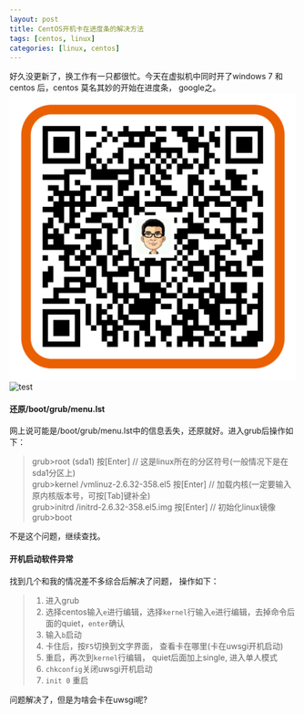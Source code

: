 ```yaml
---
layout: post
title: CentOS开机卡在进度条的解决方法
tags: [centos, linux]
categories: [linux, centos]
---
```


好久没更新了，换工作有一只都很忙。今天在虚拟机中同时开了windows 7 和 centos 后，centos 莫名其妙的开始在进度条， google之。
<img src="media/img/alipay_qr.png" />
![test](/jekyllblog/media/img/alipay_qr.png)

#### 还原/boot/grub/menu.lst

网上说可能是/boot/grub/menu.lst中的信息丢失，还原就好。进入grub后操作如下：

<!--more-->

> grub>root (sda1)  按[Enter]    // 这是linux所在的分区符号(一般情况下是在sda1分区上)  
> grub>kernel /vmlinuz-2.6.32-358.el5  按[Enter]    // 加载内核(一定要输入原内核版本号，可按[Tab]键补全)  
> grub>initrd /initrd-2.6.32-358.el5.img  按[Enter]    // 初始化linux镜像  
> grub>boot

不是这个问题，继续查找。

#### 开机启动软件异常

找到几个和我的情况差不多综合后解决了问题， 操作如下：

> 1. 进入grub
> 2. 选择centos输入`e`进行编辑，选择`kernel`行输入`e`进行编辑，去掉命令后面的quiet，`enter`确认
> 3. 输入`b`启动
> 4. 卡住后，按`F5`切换到文字界面， 查看卡在哪里(卡在uwsgi开机启动)
> 5. 重启，再次到`kernel`行编辑， quiet后面加上single, 进入单人模式
> 6. `chkconfig`关闭uwsgi开机启动
> 7. `init 0` 重启

问题解决了，但是为啥会卡在uwsgi呢?
